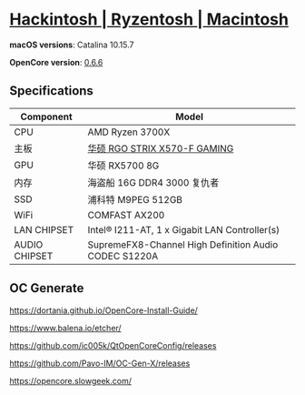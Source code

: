 # [Hackintosh | Ryzentosh | Macintosh](https://github.com/MuttakinHasib/ryzentosh-EFI)
**macOS versions**: Catalina 10.15.7

**OpenCore version**: [0.6.6](https://github.com/acidanthera/OpenCorePkg/releases)

## Specifications
| **Component** | **Model** |
| ------------- | --------- |
| CPU | AMD Ryzen 3700X |
| 主板 | [华硕 RGO STRIX X570-F GAMING](https://rog.asus.com/motherboards/rog-strix/rog-strix-x570-f-gaming-model/spec) |
| GPU | 华硕 RX5700 8G                                               |
| 内存 | 海盗船 16G DDR4 3000 复仇者                                  |
| SSD | 浦科特 M9PEG 512GB                                           |
| WiFi | COMFAST AX200                                                |
| LAN CHIPSET | Intel® I211-AT, 1 x Gigabit LAN Controller(s) |
| AUDIO CHIPSET | SupremeFX8-Channel High Definition Audio CODEC S1220A |





## OC Generate

https://dortania.github.io/OpenCore-Install-Guide/

https://www.balena.io/etcher/

https://github.com/ic005k/QtOpenCoreConfig/releases

https://github.com/Pavo-IM/OC-Gen-X/releases

https://opencore.slowgeek.com/